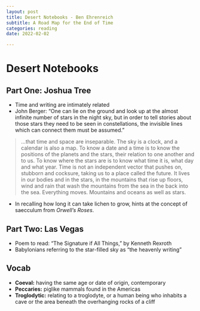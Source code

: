 ```yaml
---
layout: post
title: Desert Notebooks - Ben Ehrenreich
subtitle: A Road Map for the End of Time
categories: reading
date: 2022-02-02

---
```


# Desert Notebooks

## Part One: Joshua Tree

- Time and writing are intimately related
- John Berger: “One can lie on the ground and look up at the almost infinite number of stars in the night sky, but in order to tell stories about those stars they need to be seen in constellations, the invisible lines which can connect them must be assumed.”

> …that time and space are inseparable. The sky is a clock, and a calendar is also a map. To know a date and a time is to know the positions of the planets and the stars, their relation to one another and to us. To know where the stars are is to know what time it is, what day and what year. Time is not an independent vector that pushes on, stubborn and cocksure, taking us to a place called the future. It lives in our bodies and in the stars, in the mountains that rise up floors, wind and rain that wash the mountains from the sea in the back into the sea. Everything moves. Mountains and oceans as well as stars.
> 
- In recalling how long it can take lichen to grow, hints at the concept of saecculum from *Orwell’s Roses*.

## Part Two: Las Vegas

- Poem to read: “The Signature if All Things,” by Kenneth Rexroth
- Babylonians referring to the star-filled sky as “the heavenly writing”

## Vocab

- **Coeval:** having the same age or date of origin, contemporary
- **Peccaries:** piglike mammals found in the Americas
- **Troglodytic:** relating to a troglodyte, or a human being who inhabits a cave or the area beneath the overhanging rocks of a cliff
